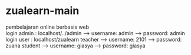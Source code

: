# zualearn-main
pembelajaran online berbasis web 
<br>
login admin : localhost/../admin
--> username: admin
--> password: admin
login user : localhost/zualearn
teacher
--> username: 2101
--> password: zuana
student
--> username: giasya
--> password: giasya

